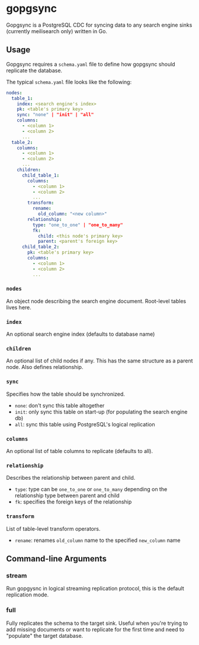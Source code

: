 # gopgsync

Gopgsync is a PostgreSQL CDC for syncing data to any search engine sinks (currently meilisearch only) written in Go.

## Usage

Gopgsync requires a `schema.yaml` file to define how gopgsync should replicate the database.

The typical `schema.yaml` file looks like the following:

```yaml
nodes:
  table_1:
    index: <search engine's index>
    pk: <table's primary key>
    sync: "none" | "init" | "all"
    columns:
      - <column 1>
      - <column 2>
      ...
  table_2:
    columns:
      - <column 1>
      - <column 2>
      ...
    children:
      child_table_1:
        columns:
          - <column 1>
          - <column 2>
          ...
        transform:
          rename:
            old_column: "<new column>"
        relationship:
          type: "one_to_one" | "one_to_many"
          fk:
            child: <this node's primary key>
            parent: <parent's foreign key>
      child_table_2:
        pk: <table's primary key>
        columns:
          - <column 1>
          - <column 2>
          ...
```

### `nodes`

An object node describing the search engine document. Root-level tables lives here.

### `index`

An optional search engine index (defaults to database name)

### `children`

An optional list of child nodes if any. This has the same structure as a parent node. Also defines relationship.

### `sync`

Specifies how the table should be synchronized.

- `none`: don't sync this table altogether
- `init`: only sync this table on start-up (for populating the search engine db)
- `all`: sync this table using PostgreSQL's logical replication

### `columns`

An optional list of table columns to replicate (defaults to all).

### `relationship`

Describes the relationship between parent and child.

- `type`: type can be `one_to_one` or `one_to_many` depending on the relationship type between parent and child
- `fk`: specifies the foreign keys of the relationship

### `transform`

List of table-level transform operators.

- `rename`: renames `old_column` name to the specified `new_column` name

## Command-line Arguments

### stream

Run gopgysnc in logical streaming replication protocol, this is the default replication mode.

### full

Fully replicates the schema to the target sink. Useful when you're trying to add missing documents or want to replicate for the first time and need to "populate" the target database.
